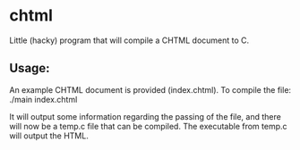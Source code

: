# chtml
Little (hacky) program that will compile a CHTML document to C.

## Usage:
An example CHTML document is provided (index.chtml). To compile the file:
./main index.chtml

It will output some information regarding the passing of the file, and there
will now be a temp.c file that can be compiled. The executable from temp.c
will output the HTML.

